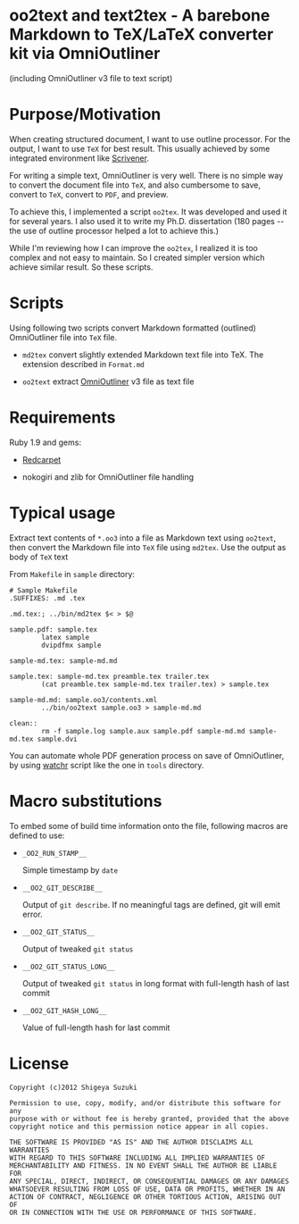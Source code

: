 # oo2text and text2tex - A barebone Markdown to TeX/LaTeX converter kit via OmniOutliner

(including OmniOutliner v3 file to text script)

# Purpose/Motivation

When creating structured document, I want to use outline processor. For the output, I want to use `TeX` for best result. This usually achieved by some integrated
environment like [Scrivener][Scrivener].

[Scrivener]: http://www.literatureandlatte.com/scrivener.php

For writing a simple text, OmniOutliner is very well. There is no simple way to convert the document file into `TeX`, and also cumbersome to save, convert to `TeX`, convert to `PDF`, and preview.

To achieve this, I implemented a script `oo2tex`. It was developed and used it for several years. I also used it to write my Ph.D. dissertation (180 pages -- the use of outline processor helped a lot to achieve this.)

While I'm reviewing how I can improve the `oo2tex`, I realized it is too complex and not easy to maintain. So I created simpler version which achieve similar result. So these scripts.


# Scripts

Using following two scripts convert Markdown formatted (outlined) OmniOutliner file into `TeX` file.

[watchr]:  https://github.com/mynyml/watchr

- `md2tex` convert slightly extended Markdown text file into TeX.
  The extension described in `Format.md`

- `oo2text` extract [OmniOutliner][oo] v3 file as text file

[oo]: http://www.omnigroup.com/omnioutliner


# Requirements

Ruby 1.9 and gems:

- [Redcarpet](https://github.com/vmg/redcarpet/)

- nokogiri and zlib for OmniOutliner file handling

# Typical usage

Extract text contents of `*.oo3` into a file as Markdown text using `oo2text`, then convert the Markdown file into `TeX` file using `md2tex`. Use the output
as body of `TeX` text

From `Makefile` in `sample` directory:

    # Sample Makefile
    .SUFFIXES: .md .tex
    
    .md.tex:; ../bin/md2tex $< > $@
    
    sample.pdf: sample.tex
            latex sample
            dvipdfmx sample
    
    sample-md.tex: sample-md.md
    
    sample.tex: sample-md.tex preamble.tex trailer.tex
            (cat preamble.tex sample-md.tex trailer.tex) > sample.tex

    sample-md.md: sample.oo3/contents.xml
            ../bin/oo2text sample.oo3 > sample-md.md
    
    clean::
            rm -f sample.log sample.aux sample.pdf sample-md.md sample-md.tex sample.dvi

You can automate whole PDF generation process on save of OmniOutliner, 
by using [watchr][watchr] script like the one in `tools` directory.

# Macro substitutions

To embed some of build time information onto the file, following macros are defined to use:

- `_OO2_RUN_STAMP__`

  Simple timestamp by `date`
  
- `__OO2_GIT_DESCRIBE__`

  Output of `git describe`. If no meaningful tags are defined, git will emit error.

- `__OO2_GIT_STATUS__`

  Output of tweaked `git status`

- `__OO2_GIT_STATUS_LONG__`

  Output of tweaked `git status` in long format with full-length hash of last commit

- `__OO2_GIT_HASH_LONG__`

  Value of full-length hash for last commit

# License

    Copyright (c)2012 Shigeya Suzuki

    Permission to use, copy, modify, and/or distribute this software for any
    purpose with or without fee is hereby granted, provided that the above
    copyright notice and this permission notice appear in all copies.

    THE SOFTWARE IS PROVIDED "AS IS" AND THE AUTHOR DISCLAIMS ALL WARRANTIES
    WITH REGARD TO THIS SOFTWARE INCLUDING ALL IMPLIED WARRANTIES OF
    MERCHANTABILITY AND FITNESS. IN NO EVENT SHALL THE AUTHOR BE LIABLE FOR
    ANY SPECIAL, DIRECT, INDIRECT, OR CONSEQUENTIAL DAMAGES OR ANY DAMAGES
    WHATSOEVER RESULTING FROM LOSS OF USE, DATA OR PROFITS, WHETHER IN AN
    ACTION OF CONTRACT, NEGLIGENCE OR OTHER TORTIOUS ACTION, ARISING OUT OF
    OR IN CONNECTION WITH THE USE OR PERFORMANCE OF THIS SOFTWARE.
